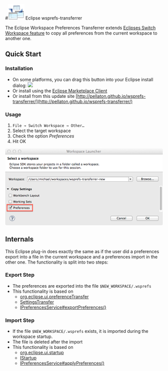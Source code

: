 #![Screenshot](/img/logo.png) Eclipse wsprefs-transferrer

The Eclipse Workspace Preferences Transferrer extends [Eclipses Switch Workspace feature](http://help.eclipse.org/indigo/index.jsp?topic=%2Forg.eclipse.platform.doc.user%2Freference%2Fref-workspaceswitch.htm) to copy all preferences from the current workspace to another one. 

## Quick Start
### Installation
- On some platforms, you can drag this button into your Eclipse install dialog: <a href='http://marketplace.eclipse.org/marketplace-client-intro?mpc_install=20208' title='Drag and drop into a running Eclipse Indigo workspace to install Workspace Preferences Transferrer'><img src='http://marketplace.eclipse.org/misc/installbutton.png'/></a>
- Or install using the [Eclipse Marketplace Client](http://marketplace.eclipse.org/content/workspace-preferences-transferrer)
- Or install from this update site [http://pellaton.github.io/wsprefs-transferrer/](http://pellaton.github.io/wsprefs-transferrer/)


### Usage
1. ```File → Switch Workspace → Other…```
1. Select the target workspace
1. Check the option <i>Preferences</i>
1. Hit OK 

![Screenshot](/img/wsprefs.png)

## Internals
This Eclipse plug-in does exactly the same as if the user did a preferences export into a file in 
the current workspace and a preferences import in the other one. The functionality is split into two steps:

### Export Step
- The preferences are exported into the file ```$NEW_WORKSPACE/.wsprefs```
- This functionality is based on
  - [org.eclipse.ui.preferenceTransfer](http://help.eclipse.org/indigo/topic/org.eclipse.platform.doc.isv/reference/extension-points/org_eclipse_ui_preferenceTransfer.html?resultof=%22%6f%72%67%2e%65%63%6c%69%70%73%65%2e%75%69%2e%70%72%65%66%65%72%65%6e%63%65%54%72%61%6e%73%66%65%72%22%20)
  - [SettingsTransfer](http://help.eclipse.org/indigo/index.jsp?topic=%2Forg.eclipse.platform.doc.isv%2Freference%2Fapi%2Forg%2Feclipse%2Fui%2Fpreferences%2FSettingsTransfer.html)
  - [IPreferencesService#exportPreferences()](http://help.eclipse.org/indigo/index.jsp?topic=%2Forg.eclipse.platform.doc.isv%2Freference%2Fapi%2Forg%2Feclipse%2Fcore%2Fruntime%2Fpreferences%2FIPreferencesService.html)


### Import Step
- If the file ```$NEW_WORKSPACE/.wsprefs``` exists, it is imported during the workspace startup.
- The file is deleted after the import
- This functionality is based on
  - [org.eclipse.ui.startup](http://help.eclipse.org/indigo/topic/org.eclipse.platform.doc.isv/reference/extension-points/org_eclipse_ui_startup.html?resultof=%22%49%53%74%61%72%74%75%70%22%20%22%69%73%74%61%72%74%75%70%22%20)
  - [IStartup](http://help.eclipse.org/indigo/topic/org.eclipse.platform.doc.isv/reference/api/org/eclipse/ui/IStartup.html)
  - [IPreferencesService#applyPreferences()](http://help.eclipse.org/indigo/index.jsp?topic=%2Forg.eclipse.platform.doc.isv%2Freference%2Fapi%2Forg%2Feclipse%2Fcore%2Fruntime%2Fpreferences%2FIPreferencesService.html)
